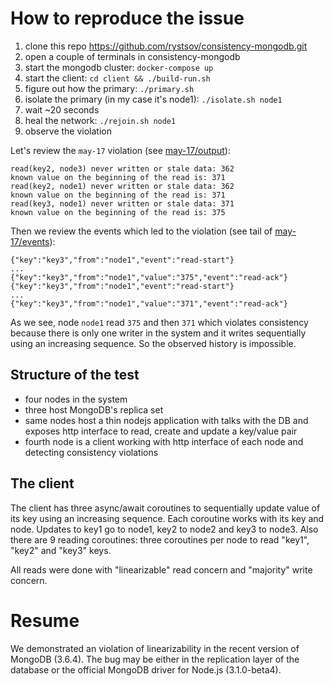 # How to reproduce the issue

1. clone this repo https://github.com/rystsov/consistency-mongodb.git
2. open a couple of terminals in consistency-mongodb
3. start the mongodb cluster: `docker-compose up`
4. start the client: `cd client && ./build-run.sh`
5. figure out how the primary: `./primary.sh`
6. isolate the primary (in my case it's node1): `./isolate.sh node1`
7. wait ~20 seconds
8. heal the network: `./rejoin.sh node1`
9. observe the violation

Let's review the `may-17` violation (see [may-17/output](https://github.com/rystsov/consistency-mongodb/blob/master/experiments/may-17/output)):

```
read(key2, node3) never written or stale data: 362
known value on the beginning of the read is: 371
read(key2, node1) never written or stale data: 362
known value on the beginning of the read is: 371
read(key3, node1) never written or stale data: 371
known value on the beginning of the read is: 375
```

Then we review the events which led to the violation (see tail of [may-17/events](https://github.com/rystsov/consistency-mongodb/blob/master/experiments/may-17/events)):

```
{"key":"key3","from":"node1","event":"read-start"}
...
{"key":"key3","from":"node1","value":"375","event":"read-ack"}
{"key":"key3","from":"node1","event":"read-start"}
...
{"key":"key3","from":"node1","value":"371","event":"read-ack"}
```

As we see, node `node1` read `375` and then `371` which violates consistency because there is only one writer in the system and it writes sequentially using an increasing sequence. So the observed history is impossible.

## Structure of the test

- four nodes in the system
- three host MongoDB's replica set
- same nodes host a thin nodejs application with talks with the DB and exposes http interface to read, create and update a key/value pair
- fourth node is a client working with http interface of each node and detecting consistency violations

## The client

The client has three async/await coroutines to sequentially update value of its key using an increasing sequence. Each coroutine works with its key and node. Updates to key1 go to node1, key2 to node2 and key3 to node3. Also there are 9 reading coroutines: three coroutines per node to read "key1", "key2" and "key3" keys.

All reads were done with "linearizable" read concern and "majority" write concern.

# Resume

We demonstrated an violation of linearizability in the recent version of MongoDB (3.6.4). The bug may be either in the replication layer of the database or the official MongoDB driver for Node.js (3.1.0-beta4).